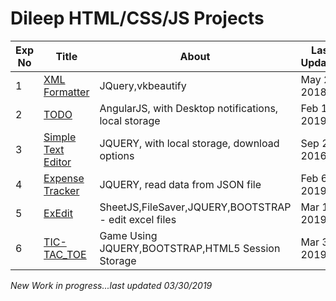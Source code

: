 # Dileep HTML/CSS/JS Projects


Exp No | Title | About | Last Updated
------------ | ------------- | ------------- | -------------
1 | [XML Formatter](https://dileepe-projects.github.io/FormatXML) | JQuery,vkbeautify | May 28 2018
2 | [TODO](https://dileepe-projects.github.io/TODO) | AngularJS, with Desktop notifications, local storage | Feb 12 2019
3 | [Simple Text Editor](https://dileepe-projects.github.io/SimpleTextEditor) | JQUERY, with local storage, download options | Sep 21 2016
4 | [Expense Tracker](https://dileepe-projects.github.io/MyExpenses) | JQUERY, read data from JSON file | Feb 6 2019
5 | [ExEdit](https://dileepe-projects.github.io/exEdit) | SheetJS,FileSaver,JQUERY,BOOTSTRAP - edit excel files | Mar 11 2019
6 | [TIC-TAC_TOE](https://dileepe-projects.github.io/tic-tac-toe) | Game Using JQUERY,BOOTSTRAP,HTML5 Session Storage | Mar 30 2019

*New Work in progress...last updated 03/30/2019*
